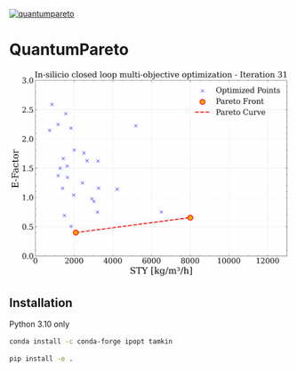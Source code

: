 [![quantumpareto](https://github.com/lennartthi/QuantumPareto/actions/workflows/quantumpareto.yml/badge.svg)](https://github.com/lennartthi/QuantumPareto/actions/workflows/quantumpareto.yml)

# QuantumPareto

![System 1 Pareto Front](examples/system_1/nsga2/output/plots/pareto_front_animation.gif)

## Installation

Python 3.10 only

```bash
conda install -c conda-forge ipopt tamkin
```


```bash
pip install -e .
```